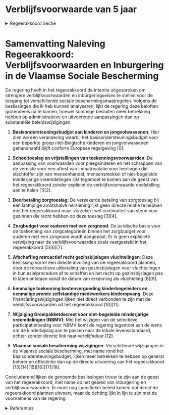 # Verblijfsvoorwaarde van 5 jaar

<details>
        <summary>Regeerakkoord Sectie </summary>
        <p>2.2.5 Verblijfsvoorwaarde van 5 jaar Er wordt een verblijfsvoorwaarde van 5 jaar ononderbroken, wettig verblijf op het grond-gebied opgelegd, alsook het voldoen aan de inburgeringsplicht, voor wie aanspraak wil maken op de vermindering van de zorgpremie voor de Vlaamse Sociale Bescherming. Er wordt een verblijfsvoorwaarde opgelegd van 10 jaar wettig verblijf op het grondgebied, waarvan 5 jaar ononderbroken, alsook het voldoen aan de inburgeringsplicht, voor wie aanspraak wil maken op: Het zorgbudget voor zwaar zorgbehoe-venden, uitgezonderd minderjarigen; Het zorgbudget voor ouderen met een zorgnood. Er wordt een verblijfsvoorwaarde opgelegd van 5 jaar ononderbroken, wettig verblijf op het grondgebied, alsook het voldoen aan de inburge-ringsplicht, voor wie aanspraak wil maken op de voorrangsregeling in de residentiële ouderenzorg indien er een wachtlijst is. Wat betreft het Groeipakket zorgen we ervoor dat asielzoekers, tijdens het doorlopen van hun asiel-procedure, die vandaag gemiddeld 12 maanden in beslag neemt, geen recht meer hebben op het Groeipakket. We voeren de maatregel zo snel mogelijk in. Vanuit de optiek dat de kinderbijslag een kosten-compenserende vergoeding is, bepleiten we op Europees niveau voor kinderen die in het buiten-land verblijven, een aanpassing van de hoogte van de kinderbijslag aan de levensstandaard van het land waar het kind verblijft wanneer de lokale levensstandaard onder het niveau van Vlaanderen ligt, met uitzondering van kinderen die in landen verblijven waar hierover bilaterale overeenkom-sten mee bestaan. </p>
        </details> 

# Samenvatting Naleving Regeerakkoord: Verblijfsvoorwaarden en Inburgering in de Vlaamse Sociale Bescherming

De regering heeft in het regeerakkoord de intentie uitgesproken om strengere verblijfsvoorwaarden en inburgeringseisen te stellen voor de toegang tot verschillende sociale beschermingsmaatregelen. Volgens de beslissingen die ik heb kunnen analyseren, lijkt de regering deze beloften grotendeels na te komen, hoewel sommige besluiten meer betrekking hebben op administratieve en uitvoerende aanpassingen dan op substantiële beleidswijzigingen.

1. **Basisondersteuningsbudget aan kinderen en jongvolwassenen**: Hier zien we een verandering waarbij het basisondersteuningsbudget voor een beperkte groep niet-Belgische kinderen en jongvolwassenen gehandhaafd blijft conform Europese regelgeving \[0\].

2. **Schooltoeslag en vrijstellingen van toekenningsvoorwaarden**: De aanpassing van voorwaarden voor pleegkinderen en het schrappen van de vereiste voor een attest van immatriculatie voor leerlingen die slachtoffer zijn van mensenhandel, mensensmokkel of niet-begeleide minderjarige vreemdelingen lijkt tegemoet te komen aan de geest van het regeerakkoord zonder expliciet de verblijfsvoorwaarde doelstelling aan te halen \[1\]\[2\].

3. **Doorbetaling zorgtoeslag**: De verzekerde betaling van zorgtoeslag bij een laattijdige ambtshalve herziening lijkt geen directe relatie te hebben met het regeerakkoord maar verzekert wel continuïteit van steun voor gezinnen die recht hebben op deze toeslag \[3\]\[4\].

4. **Zorgbudget voor ouderen met een zorgnood**: De juridische basis voor de toekenning van zorgcategorieën binnen het zorgbudget voor ouderen met een zorgnood wordt aangepast. Er is geen expliciete verwijzing naar de verblijfsvoorwaarden zoals vastgesteld in het regeerakkoord \[5\]\[6\]\[7\].

5. **Afschaffing retroactief recht gezinsbijslagen vluchtelingen**: Deze beslissing vormt een directe invulling van de regeerakkoord plannen, door de retroactieve uitbetaling van gezinsbijslagen voor vluchtelingen in hun asielprocedure af te schaffen en het recht op gezinsbijslagen pas te laten ontstaan vanaf de datum van erkenning als vluchteling \[8\]\[9\].

6. **Eenmalige toekenning kostenvergoeding kinderbegeleiders en eenmalige premie zelfstandige medewerkers kinderopvang**: Deze financieringswijzigingen lijken niet direct verbonden te zijn met de verblijfsvoorwaarden uit het regeerakkoord \[10\]\[11\].

7. **Wijziging Groeipakketdecreet voor niet-begeleide minderjarige vreemdelingen (NBMV)**: Met het wijzigen van de selectieve participatietoeslag voor NBMV komt de regering tegemoet aan de wens om de kinderbijslag aan te passen naar de lokale levensstandaard, echter zonder directe link naar verblijfsduur \[12\].

8. **Vlaamse sociale bescherming wijzigingen**: Verschillende wijzigingen in de Vlaamse sociale bescherming, met name rond het basisondersteuningsbudget, lijken meer betrekken te hebben op general beheer en efficiëntie dan op de directe uitvoering van het regeerakkoord \[13\]\[14\]\[15\]\[16\]\[17\]\[18\].

Concluderend lijken de genoemde beslissingen trouw te zijn aan de geest van het regeerakkoord, met name op het gebied van inburgering en verblijfsvoorwaarden. Er moet nog specifieker beleid komen dat direct de regeerakkoord plannen uitvoert, maar de richting lijkt in lijn te zijn met de voornemens van de regering.

<details>
        <summary> Referenties</summary>
        
**[\[0\]](https://beslissingenvlaamseregering.vlaanderen.be/?search=Uitbetaling%20basisondersteuningsbudget%20aan%20kinderen%20en%20jongvolwassenen%3A%20wijziging%20uitvoeringsbesluit%20decreet%20Vlaamse%20Sociale%20Bescherming&dateOption=select&startDate=2022-12-23T09%3A00%3A00Z&endDate=2022-12-23T09%3A00%3A00Z)** : **(2022-12-23)** Uitbetaling basisondersteuningsbudget aan kinderen en jongvolwassenen: wijziging uitvoeringsbesluit decreet Vlaamse Sociale Bescherming 

**[\[1\]](https://beslissingenvlaamseregering.vlaanderen.be/?search=Schooltoeslag&dateOption=select&startDate=2022-06-03T08%3A00%3A00Z&endDate=2022-06-03T08%3A00%3A00Z)** : **(2022-06-03)** Schooltoeslag 

**[\[2\]](https://beslissingenvlaamseregering.vlaanderen.be/?search=Wijziging%20besluit%20selectieve%20participatietoeslagen%20leerling%20%28Schooltoeslag%29%2C%20wat%20betreft%20de%20algemene%20vrijstellingen%20van%20de%20toekenningsvoorwaarden&dateOption=select&startDate=2022-06-24T08%3A00%3A00Z&endDate=2022-06-24T08%3A00%3A00Z)** : **(2022-06-24)** Wijziging besluit selectieve participatietoeslagen leerling (Schooltoeslag), wat betreft de algemene vrijstellingen van de toekenningsvoorwaarden 

**[\[3\]](https://beslissingenvlaamseregering.vlaanderen.be/?search=Doorbetaling%20zorgtoeslag%3A%20wijzigingsbesluit&dateOption=select&startDate=2021-02-26T09%3A00%3A00Z&endDate=2021-02-26T09%3A00%3A00Z)** : **(2021-02-26)** Doorbetaling zorgtoeslag: wijzigingsbesluit 

**[\[4\]](https://beslissingenvlaamseregering.vlaanderen.be/?search=Doorbetaling%20zorgtoeslag%3A%20wijzigingsbesluit&dateOption=select&startDate=2021-02-12T09%3A00%3A00Z&endDate=2021-02-12T09%3A00%3A00Z)** : **(2021-02-12)** Doorbetaling zorgtoeslag: wijzigingsbesluit 

**[\[5\]](https://beslissingenvlaamseregering.vlaanderen.be/?search=Zorgbudget%20voor%20ouderen%20met%20een%20zorgnood%20in%20een%20woonzorgcentrum%3A%20wijzigingsbesluit&dateOption=select&startDate=2023-02-03T09%3A00%3A00Z&endDate=2023-02-03T09%3A00%3A00Z)** : **(2023-02-03)** Zorgbudget voor ouderen met een zorgnood in een woonzorgcentrum: wijzigingsbesluit 

**[\[6\]](https://beslissingenvlaamseregering.vlaanderen.be/?search=Zorgbudget%20voor%20ouderen%20met%20een%20zorgnood&dateOption=select&startDate=2022-12-16T09%3A00%3A00Z&endDate=2022-12-16T09%3A00%3A00Z)** : **(2022-12-16)** Zorgbudget voor ouderen met een zorgnood 

**[\[7\]](https://beslissingenvlaamseregering.vlaanderen.be/?search=Zorgbudget%20voor%20ouderen%20met%20een%20zorgnood%20in%20een%20woonzorgcentrum%3A%20wijzigingsbesluit&dateOption=select&startDate=2023-03-24T09%3A00%3A00Z&endDate=2023-03-24T09%3A00%3A00Z)** : **(2023-03-24)** Zorgbudget voor ouderen met een zorgnood in een woonzorgcentrum: wijzigingsbesluit 

**[\[8\]](https://beslissingenvlaamseregering.vlaanderen.be/?search=Afschaffing%20retroactief%20recht%20gezinsbijslagen%20vluchtelingen%0A&dateOption=select&startDate=2020-02-21T09%3A00%3A00Z&endDate=2020-02-21T09%3A00%3A00Z)** : **(2020-02-21)** Afschaffing retroactief recht gezinsbijslagen vluchtelingen
 

**[\[9\]](https://beslissingenvlaamseregering.vlaanderen.be/?search=Afschaffing%20retroactief%20recht%20gezinsbijslagen%20vluchtelingen%0A&dateOption=select&startDate=2020-04-30T08%3A00%3A00Z&endDate=2020-04-30T08%3A00%3A00Z)** : **(2020-04-30)** Afschaffing retroactief recht gezinsbijslagen vluchtelingen
 

**[\[10\]](https://beslissingenvlaamseregering.vlaanderen.be/?search=Vlaams%20Intersectoraal%20akkoord%20%28VIA6%29%3A%20eenmalige%20toekenning%20kostenvergoeding%20aan%20kinderbegeleiders%20die%20werken%20volgens%20het%20sociaal%20statuut%20van%20de%20aangesloten%20onthaalouders&dateOption=select&startDate=2021-06-18T08%3A00%3A00Z&endDate=2021-06-18T08%3A00%3A00Z)** : **(2021-06-18)** Vlaams Intersectoraal akkoord (VIA6): eenmalige toekenning kostenvergoeding aan kinderbegeleiders die werken volgens het sociaal statuut van de aangesloten onthaalouders 

**[\[11\]](https://beslissingenvlaamseregering.vlaanderen.be/?search=Vlaams%20Intersectoraal%20akkoord%20%28VIA6%29%3A%20toekenning%20eenmalige%20premie%20zelfstandige%20medewerkers%20kinder-%20en%20buitenschoolse%20opvang&dateOption=select&startDate=2021-06-18T08%3A00%3A00Z&endDate=2021-06-18T08%3A00%3A00Z)** : **(2021-06-18)** Vlaams Intersectoraal akkoord (VIA6): toekenning eenmalige premie zelfstandige medewerkers kinder- en buitenschoolse opvang 

**[\[12\]](https://beslissingenvlaamseregering.vlaanderen.be/?search=Wijziging%20Groeipakketdecreet%3A%20recht%20op%20selectieve%20participatietoeslagen%20voor%20niet-begeleide%20minderjarige%20vreemdelingen%20%28NBMV%29&dateOption=select&startDate=2023-03-10T09%3A00%3A00Z&endDate=2023-03-10T09%3A00%3A00Z)** : **(2023-03-10)** Wijziging Groeipakketdecreet: recht op selectieve participatietoeslagen voor niet-begeleide minderjarige vreemdelingen (NBMV) 

**[\[13\]](https://beslissingenvlaamseregering.vlaanderen.be/?search=Gemeenschapsinstellingen%3A%20experiment%20%E2%80%98kortverblijf%20met%20mobiele%20begeleiding%E2%80%99%20met%20%C3%A9%C3%A9n%20jaar%20verlengd&dateOption=select&startDate=2021-06-25T08%3A00%3A00Z&endDate=2021-06-25T08%3A00%3A00Z)** : **(2021-06-25)** Gemeenschapsinstellingen: experiment ‘kortverblijf met mobiele begeleiding’ met één jaar verlengd 

**[\[14\]](https://beslissingenvlaamseregering.vlaanderen.be/?search=Vlaamse%20sociale%20bescherming%3A%20wijzigingen%20met%20betrekking%20tot%20basisondersteuningsbudget&dateOption=select&startDate=2020-11-20T09%3A00%3A00Z&endDate=2020-11-20T09%3A00%3A00Z)** : **(2020-11-20)** Vlaamse sociale bescherming: wijzigingen met betrekking tot basisondersteuningsbudget 

**[\[15\]](https://beslissingenvlaamseregering.vlaanderen.be/?search=Vlaamse%20sociale%20bescherming%3A%20wijziging%20regeling%20basisondersteuningsbudget&dateOption=select&startDate=2020-09-25T08%3A00%3A00Z&endDate=2020-09-25T08%3A00%3A00Z)** : **(2020-09-25)** Vlaamse sociale bescherming: wijziging regeling basisondersteuningsbudget 

**[\[16\]](https://beslissingenvlaamseregering.vlaanderen.be/?search=Vlaamse%20sociale%20bescherming%3A%20wijziging%20basisondersteuningsbudget&dateOption=select&startDate=2020-12-23T16%3A30%3A00Z&endDate=2020-12-23T16%3A30%3A00Z)** : **(2020-12-23)** Vlaamse sociale bescherming: wijziging basisondersteuningsbudget 

**[\[17\]](https://beslissingenvlaamseregering.vlaanderen.be/?search=Wijziging%20regelgeving%20in%20kader%20van%20Vlaamse%20sociale%20bescherming&dateOption=select&startDate=2020-10-30T09%3A00%3A00Z&endDate=2020-10-30T09%3A00%3A00Z)** : **(2020-10-30)** Wijziging regelgeving in kader van Vlaamse sociale bescherming 

**[\[18\]](https://beslissingenvlaamseregering.vlaanderen.be/?search=Totaal%20aantal%20subsidiabele%20uren%20gezinszorg%202020&dateOption=select&startDate=2020-11-27T09%3A00%3A00Z&endDate=2020-11-27T09%3A00%3A00Z)** : **(2020-11-27)** Totaal aantal subsidiabele uren gezinszorg 2020 
        </details> 

